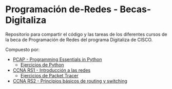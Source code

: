 # Programación de-Redes - Becas-Digitaliza

Repositorio para compartir el código y las tareas de los diferentes cursos de la beca de Programación de Redes del programa Digitaliza de CISCO.


Compuesto por:
* [PCAP - Programming Essentials in Python](https://github.com/odeclasonarres/Prog.de-Redes---Becas-Digitaliza/tree/master/PCAP%20%20Programming%20Essentials%20in%20Python%20-%20PUE)
  * [Ejercicios de Python](https://github.com/odeclasonarres/Prog.de-Redes---Becas-Digitaliza/tree/master/Ejercicios/Introducci%C3%B3n%20a%20Python%20(I))
* [CCNA RS1 - Introducción a las redes](https://github.com/odeclasonarres/Prog.de-Redes---Becas-Digitaliza/tree/master/CCNA%20RS1%20-%20Introducci%C3%B3n%20a%20las%20redes)
  * [Ejercicios de Packet Tracer]()
* [CCNA RS2 - Principios básicos de routing y switching](https://github.com/odeclasonarres/Prog.de-Redes---Becas-Digitaliza/tree/master/CCNA%20RS2%20-%20Principios%20b%C3%A1sicos%20de%20routing%20y%20switching)
